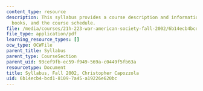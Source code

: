 ```yaml
---
content_type: resource
description: This syllabus provides a course description and information on requirements,
  books, and the course schedule.
file: /media/courses/21h-223-war-american-society-fall-2002/6b14ecb4bcd181097a45a19226e620bc_MIT21H_223f02_syllf02.pdf
file_type: application/pdf
learning_resource_types: []
ocw_type: OCWFile
parent_title: Syllabus
parent_type: CourseSection
parent_uid: 93cef9fb-ec59-f949-569a-c0449f5fb63a
resourcetype: Document
title: Syllabus, Fall 2002, Christopher Capozzola
uid: 6b14ecb4-bcd1-8109-7a45-a19226e620bc
---
```

